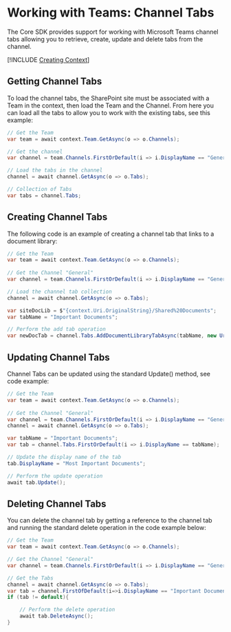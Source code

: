# Working with Teams: Channel Tabs

The Core SDK provides support for working with Microsoft Teams channel tabs allowing you to retrieve, create, update and delete tabs from the channel.

[!INCLUDE [Creating Context](fragments/creating-context.md)]

## Getting Channel Tabs

To load the channel tabs, the SharePoint site must be associated with a Team in the context, then load the Team and the Channel. From here you can load all the tabs to allow you to work with the existing tabs, see this example:

```csharp
// Get the Team
var team = await context.Team.GetAsync(o => o.Channels);

// Get the channel
var channel = team.Channels.FirstOrDefault(i => i.DisplayName == "General");

// Load the tabs in the channel
channel = await channel.GetAsync(o => o.Tabs);

// Collection of Tabs
var tabs = channel.Tabs;

```

## Creating Channel Tabs

The following code is an example of creating a channel tab that links to a document library:

```csharp
// Get the Team
var team = await context.Team.GetAsync(o => o.Channels);
               
// Get the Channel "General" 
var channel = team.Channels.FirstOrDefault(i => i.DisplayName == "General");

// Load the channel tab collection
channel = await channel.GetAsync(o => o.Tabs);

var siteDocLib = $"{context.Uri.OriginalString}/Shared%20Documents";
var tabName = "Important Documents";

// Perform the add tab operation 
var newDocTab = channel.Tabs.AddDocumentLibraryTabAsync(tabName, new Uri(siteDocLib));

```

## Updating Channel Tabs

Channel Tabs can be updated using the standard Update() method, see code example:

```csharp
// Get the Team
var team = await context.Team.GetAsync(o => o.Channels);
               
// Get the Channel "General" 
var channel = team.Channels.FirstOrDefault(i => i.DisplayName == "General");
channel = await channel.GetAsync(o => o.Tabs);

var tabName = "Important Documents";
var tab = channel.Tabs.FirstOrDefault(i => i.DisplayName == tabName);

// Update the display name of the tab
tab.DisplayName = "Most Important Documents";

// Perform the update operation
await tab.Update();

```

## Deleting Channel Tabs

You can delete the channel tab by getting a reference to the channel tab and running the standard delete operation in the code example below:

```csharp
// Get the Team
var team = await context.Team.GetAsync(o => o.Channels);

// Get the Channel "General"                
var channel = team.Channels.FirstOrDefault(i => i.DisplayName == "General");

// Get the Tabs
channel = await channel.GetAsync(o => o.Tabs);
var tab = channel.FirstOfDefault(i=>i.DisplayName == "Important Documents");
if (tab != default){

    // Perform the delete operation
    await tab.DeleteAsync();
}
```